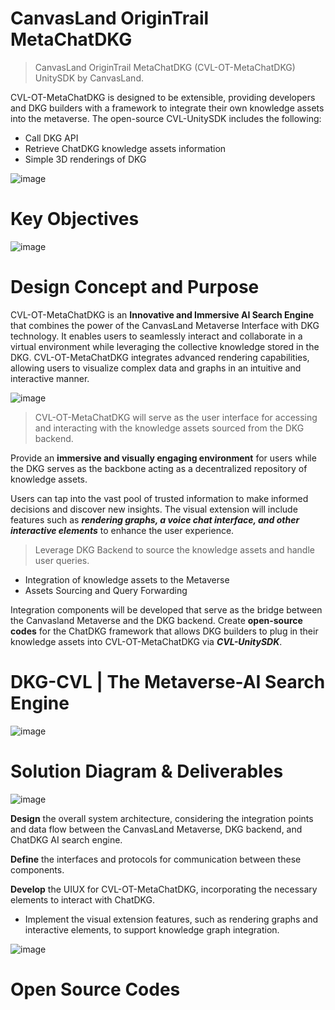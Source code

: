# CanvasLand OriginTrail MetaChatDKG
> CanvasLand OriginTrail MetaChatDKG (CVL-OT-MetaChatDKG) UnitySDK by CanvasLand.

CVL-OT-MetaChatDKG is designed to be extensible, providing developers and DKG builders with a framework to integrate their own knowledge assets into the metaverse.
The open-source CVL-UnitySDK includes the following:
- Call DKG API
- Retrieve ChatDKG knowledge assets information
- Simple 3D renderings of DKG

![image](https://github.com/Zen-CVL/CVL-OT-ChatDKG/assets/148840443/697ca762-8f9d-4d39-acd4-6c5abc6c84e5)
# Key Objectives
![image](https://github.com/Zen-CVL/CVL-OT-ChatDKG/assets/148840443/da313674-9a44-44f0-8ada-4350cc9af815)
# Design Concept and Purpose
CVL-OT-MetaChatDKG is an **Innovative and Immersive AI Search Engine** that combines the power of the CanvasLand Metaverse Interface with DKG technology.
It enables users to seamlessly interact and collaborate in a virtual environment while leveraging the collective knowledge stored in the DKG.
CVL-OT-MetaChatDKG integrates advanced rendering capabilities, allowing users to visualize complex data and graphs in an intuitive and interactive manner.

![image](https://github.com/Zen-CVL/CVL-OT-ChatDKG/assets/148840443/cb3eddc0-4eb0-4c91-9945-80e9c6c0043d)
> CVL-OT-MetaChatDKG will serve as the user interface for accessing and interacting with the knowledge assets sourced from the DKG backend.

Provide an **immersive and visually engaging environment** for users while the DKG serves as the backbone acting as a decentralized repository of knowledge assets. 

Users can tap into the vast pool of trusted information to make informed decisions and discover new insights.
The visual extension will include features such as ***rendering graphs, a voice chat interface, and other interactive elements*** to enhance the user experience.

> Leverage DKG Backend to source the knowledge assets and handle user queries.
- Integration of knowledge assets to the Metaverse
- Assets Sourcing and Query Forwarding

Integration components will be developed that serve as the bridge between the Canvasland Metaverse and the DKG backend. 
Create **open-source codes** for the ChatDKG framework that allows DKG builders to plug in their knowledge assets into CVL-OT-MetaChatDKG via ***CVL-UnitySDK***.
# DKG-CVL | The Metaverse-AI Search Engine
![image](https://github.com/Zen-CVL/CVL-OT-ChatDKG/assets/148840443/ff237dbb-d4ba-4bdf-b886-f96d97427797)
# Solution Diagram & Deliverables
![image](https://github.com/Zen-CVL/CVL-OT-ChatDKG/assets/148840443/0198655c-d1a7-4f2a-9850-1f7270134c2b)

**Design** the overall system architecture, considering the integration points and data flow between the CanvasLand Metaverse, DKG backend, and ChatDKG AI search engine.

**Define** the interfaces and protocols for communication between these components.

**Develop** the UIUX for CVL-OT-MetaChatDKG, incorporating the necessary elements to interact with ChatDKG.
- Implement the visual extension features, such as rendering graphs and interactive elements, to support knowledge graph integration.

![image](https://github.com/Zen-CVL/CanvasLand-OriginTrail-ChatDKG/assets/148840443/43bb6ed0-d3a7-418e-b31a-94c8a2743e6e)
# Open Source Codes
